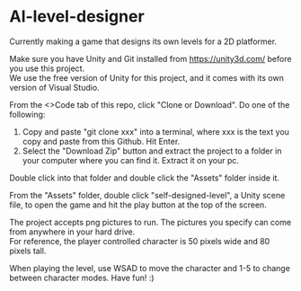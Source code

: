 # AI-level-designer
Currently making a game that designs its own levels for a 2D platformer.

Make sure you have Unity and Git installed from https://unity3d.com/ before you use this project.  
We use the free version of Unity for this project, and it comes with its own version of Visual Studio.

From the <>Code tab of this repo, click "Clone or Download".  Do one of the following:
  1) Copy and paste "git clone xxx" into a terminal, where xxx is the text you copy and paste from this Github.  Hit Enter.
  2) Select the "Download Zip" button and extract the project to a folder in your computer where you can find it.  Extract it on your pc.

Double click into that folder and double click the "Assets" folder inside it.

From the "Assets" folder, double click "self-designed-level", a Unity scene file, 
to open the game and hit the play button at the top of the screen.

The project accepts png pictures to run.  The pictures you specify can come from anywhere in your hard drive.  
For reference, the player controlled character is 50 pixels wide and 80 pixels tall.  

When playing the level, use WSAD to move the character and 1-5 to change between character modes.  Have fun! :)
